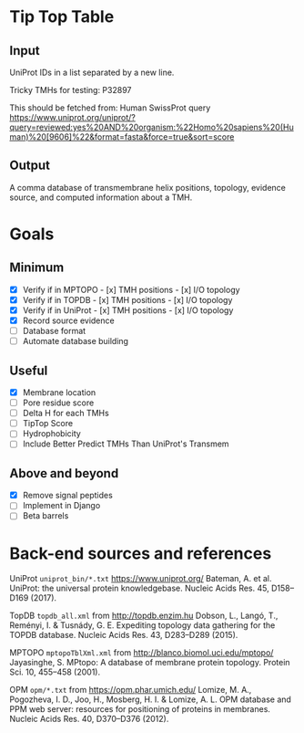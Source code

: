 # Tip Top Table

<!--
## A tool to evaluate the topological preference of a TMH based on a population of TMHs with known topology

This runs the TMH sequence through a positionally dependent matrix of residue scores and checks the total score between forwards/backwards runs of the TMH. A greater difference indicates a greater topological preference. The advantage of this method is that the individual contribution of each residue are calculated, and whilst the accuracy of the predictor may not always be the highest overall, it allows for sensitive evaluation of the topology of a TMP without the need for hidden layers in neural networks or HMMs.

Enter your input below. Note that this is not the full protein sequence, nor a fasta formatted sequence. The sequence should be the predicted, or experimentally derived TMH with ±5 flanking residues.

[![Binder](https://mybinder.org/badge.svg)](https://mybinder.org/v2/gh/JamesABaker/TMH-open-topology/blob/master/)
-->

## Input



UniProt IDs in a list separated by a new line.

Tricky TMHs for testing:
P32897

 This should be fetched from:
 Human SwissProt query https://www.uniprot.org/uniprot/?query=reviewed:yes%20AND%20organism:%22Homo%20sapiens%20(Human)%20[9606]%22&format=fasta&force=true&sort=score

## Output

A comma database of transmembrane helix positions, topology, evidence source, and computed information about a TMH.

# Goals

## Minimum

-   [x] Verify if in MPTOPO
      -  [x] TMH positions
      -  [x] I/O topology
-   [x] Verify if in TOPDB
      -  [x] TMH positions
      -  [x] I/O topology
-   [x] Verify if in UniProt
      -  [x] TMH positions
      -  [x] I/O topology
-   [x] Record source evidence
-   [ ] Database format
-   [ ] Automate database building

## Useful

-   [x] Membrane location
-   [ ] Pore residue score
-   [ ] Delta H for each TMHs
-   [ ] TipTop Score
-   [ ] Hydrophobicity
-   [ ] Include Better Predict TMHs Than UniProt's Transmem

## Above and beyond

-   [x] Remove signal peptides
-   [ ] Implement in Django
-   [ ] Beta barrels

<!--
TMs In Protein TOPology = TiPTop
TYpical Protein TOPology = TypTop
TypIcal Protein TOPology = TipTop
Tip Top Protein Topology Table
 -->

# Back-end sources and references

UniProt `uniprot_bin/*.txt` <https://www.uniprot.org/> Bateman, A. et al. UniProt: the universal protein knowledgebase. Nucleic Acids Res. 45, D158–D169 (2017).

 TopDB `topdb_all.xml` from <http://topdb.enzim.hu> Dobson, L., Langó, T., Reményi, I. & Tusnády, G. E. Expediting topology data gathering for the TOPDB database. Nucleic Acids Res. 43, D283–D289 (2015).

 MPTOPO `mptopoTblXml.xml` from <http://blanco.biomol.uci.edu/mptopo/> Jayasinghe, S. MPtopo: A database of membrane protein topology. Protein Sci. 10, 455–458 (2001).

 OPM `opm/*.txt` from <https://opm.phar.umich.edu/> Lomize, M. A., Pogozheva, I. D., Joo, H., Mosberg, H. I. & Lomize, A. L. OPM database and PPM web server: resources for positioning of proteins in membranes. Nucleic Acids Res. 40, D370–D376 (2012).
